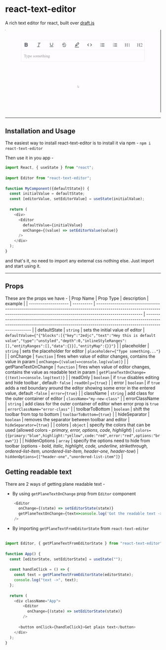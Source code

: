 # react-text-editor


A rich text editor for react, built over [draft.js](https://draftjs.org/)

![react-text-editor](react-text-editor.gif)

---
## Installation and Usage

The easiest way to install react-text-editor is to install it via npm -
`npm i react-text-editor`

Then use it in you app -

```javascript
import React, { useState } from "react";

import Editor from "react-text-editor";

function MyComponent({defaultState}) {
  const initialValue = defaultState;
  const [editorValue, setEditorValue] = useState(initialValue);

  return (
    <div>
      <Editor
        defaultValue={initialValue}
        onChange={(value) => setEditorValue(value)}
      />
    </div>
  );
}
```

and that's it, no need to import any external css nothing else. Just import and start using it.

---
## Props

These are the props we have -
| Prop Name            | Prop Type  | description                                                                                                                                                                         | example                                                                                                                                                                          |
| -------------------- | ---------- | ----------------------------------------------------------------------------------------------------------------------------------------------------------------------------------- | -------------------------------------------------------------------------------------------------------------------------------------------------------------------------------- |
| defaultState         | `string`   | sets the initial value of editor                                                                                                                                                    | `defaultValue={"{"blocks":[{"key":"2edjc","text":"Hey this is default value","type":"unstyled","depth":0,"inlineStyleRanges":[],"entityRanges":[],"data":{}}],"entityMap":{}}"}` |
| placeholder          | `string`   | sets the placeholder for editor                                                                                                                                                     | `placeholder={"Type something..."}`                                                                                                                                              |
| onChange             | `function` | fires when value of editor changes, contains the value in param                                                                                                                     | `onChange={(value)=>console.log(value)}`                                                                                                                                         |
| getPlaneTextOnChange | `function` | fires when value of editor changes, contains the value as readable text in param                                                                                                    | `getPlaneTextOnChange={(text)=>console.log(text)}`                                                                                                                               |
| readOnly             | `boolean`  | if `true` disables editing and hide toolbar , default- `false`                                                                                                                      | `readOnly={true}`                                                                                                                                                                |
| error                | `boolean`  | if `true` adds a red boundary around the editor showing some error in the entered value, default -`false`                                                                           | `error={true}`                                                                                                                                                                   |
| className            | `string`   | add class for the outer container of editor                                                                                                                                         | `className="my-new-class"`                                                                                                                                                       |
| errorClassName       | `string`   | add class for the outer container of editor when error prop is `true`                                                                                                               | `errorClassName="error-class"`                                                                                                                                                   |
| toolbarToBottom      | `boolean`  | shift the toolbar from top to bottom                                                                                                                                                | `toolbarToBottom={true}`                                                                                                                                                         |
| hideSeparator        | `boolean`  | removes the separator between toolbar and editor                                                                                                                                    | `hideSeparator={true}`                                                                                                                                                           |
| colors               | `object`   | specify the colors that can be used (allowed colors - _primary, error, options, code, highlight_)                                                                                   | `colors={{primary:"blue",highlight:"yellow",code:"red",error:"red",options:"brown"}}`                                                                                            |
| hiddenOptions        | `array`    | specify the options need to hide from toolbar (options - _bold, italic, highlight, code, underline, strikethrough, ordered-list-item, unordered-list-item, header-one, header-tow_) | `hiddenOptions={["header-one","unordered-list-item"]}`                                                                                                                           |



## Getting readable text

There are 2 ways of getting plane readable text - 

- By using `getPlaneTextOnChange` prop from `Editor` component

```javascript
    <Editor
      onChange={(state) => setEditorState(state)}
      getPlaneTextOnChange={text=>console.log('Got the readable text ->',text)}
    />
```

- By importing `getPlaneTextFromEditorState` from `react-text-editor` 

```javascript
    
import Editor, { getPlaneTextFromEditorState } from "react-text-editor";

function App() {
  const [editorState, setEditorState] = useState("");

  const handleClick = () => {
    const text = getPlaneTextFromEditorState(editorState);
    console.log("text ->", text);
  };

  return (
    <div className="App">
        <Editor
          onChange={(state) => setEditorState(state)}
        />
        
      <button onClick={handleClick}>Get plain text</button>
    </div>
  );
}
```